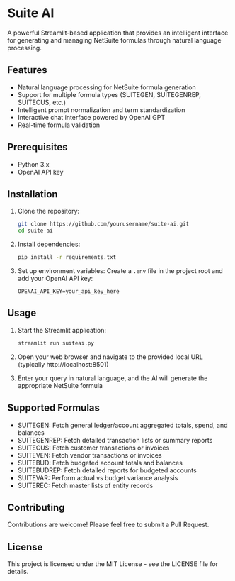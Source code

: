 # Suite AI

A powerful Streamlit-based application that provides an intelligent interface for generating and managing NetSuite formulas through natural language processing.

## Features

- Natural language processing for NetSuite formula generation
- Support for multiple formula types (SUITEGEN, SUITEGENREP, SUITECUS, etc.)
- Intelligent prompt normalization and term standardization
- Interactive chat interface powered by OpenAI GPT
- Real-time formula validation

## Prerequisites

- Python 3.x
- OpenAI API key

## Installation

1. Clone the repository:
   ```bash
   git clone https://github.com/yourusername/suite-ai.git
   cd suite-ai
   ```

2. Install dependencies:
   ```bash
   pip install -r requirements.txt
   ```

3. Set up environment variables:
   Create a `.env` file in the project root and add your OpenAI API key:
   ```
   OPENAI_API_KEY=your_api_key_here
   ```

## Usage

1. Start the Streamlit application:
   ```bash
   streamlit run suiteai.py
   ```

2. Open your web browser and navigate to the provided local URL (typically http://localhost:8501)

3. Enter your query in natural language, and the AI will generate the appropriate NetSuite formula

## Supported Formulas

- SUITEGEN: Fetch general ledger/account aggregated totals, spend, and balances
- SUITEGENREP: Fetch detailed transaction lists or summary reports
- SUITECUS: Fetch customer transactions or invoices
- SUITEVEN: Fetch vendor transactions or invoices
- SUITEBUD: Fetch budgeted account totals and balances
- SUITEBUDREP: Fetch detailed reports for budgeted accounts
- SUITEVAR: Perform actual vs budget variance analysis
- SUITEREC: Fetch master lists of entity records

## Contributing

Contributions are welcome! Please feel free to submit a Pull Request.

## License

This project is licensed under the MIT License - see the LICENSE file for details.
